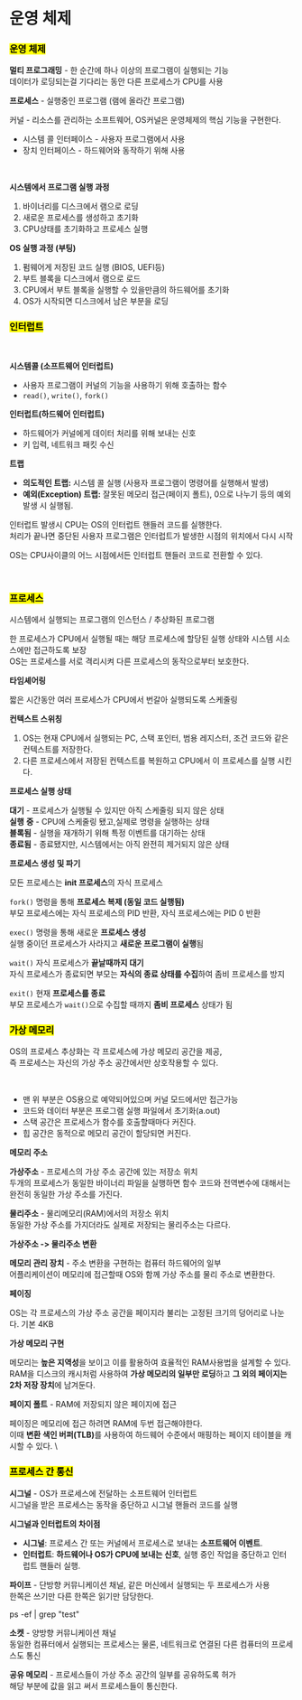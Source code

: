 # 운영 체제



### <mark style="background-color:yellow;">운영 체제</mark>

**멀티 프로그래밍** - 한 순간에 하나 이상의 프로그램이 실행되는 기능\
데이터가 로딩되는걸 기다리는 동안 다른 프로세스가 CPU를 사용

**프로세스** - 실행중인 프로그램 (램에 올라간 프로그램)

커널 - 리소스를 관리하는 소프트웨어, OS커널은 운영체제의 핵심 기능을 구현한다.&#x20;

* 시스템 콜 인터페이스 - 사용자 프로그램에서 사용&#x20;
* 장치 인터페이스 - 하드웨어와 동작하기 위해 사용&#x20;

<div align="left"><figure><img src="../../.gitbook/assets/스크린샷 2025-03-14 오후 2.20.43.png" alt=""><figcaption></figcaption></figure></div>

**시스템에서 프로그램 실행 과정**

1. 바이너리를 디스크에서 램으로 로딩
2. 새로운 프로세스를 생성하고 초기화
3. CPU상태를 초기화하고 프로세스 실행&#x20;

**OS 실행 과정 (부팅)**&#x20;

1. &#x20;펌웨어게 저장된 코드 실행 (BIOS, UEFI등)
2. 부트 블록을 디스크에서 램으로 로드
3. CPU에서 부트 블록을 실행할 수 있을만큼의 하드웨어를 초기화
4. OS가 시작되면 디스크에서 남은 부분을 로딩



### <mark style="background-color:yellow;">인터럽트</mark>&#x20;

<div align="left"><figure><img src="../../.gitbook/assets/스크린샷 2025-03-14 오후 2.30.07.png" alt=""><figcaption></figcaption></figure></div>

**시스템콜 (소프트웨어 인터럽트)**

* 사용자 프로그램이 커널의 기능을 사용하기 위해 호출하는 함수
* `read()`, `write()`, `fork()`

**인터럽트(하드웨어 인터럽트)**

* 하드웨어가 커널에게 데이터 처리를 위해 보내는 신호&#x20;
* 키 입력, 네트워크 패킷 수신

**트랩**

* **의도적인 트랩:** 시스템 콜 실행 (사용자 프로그램이 명령어를 실행해서 발생)
* **예외(Exception) 트랩:** 잘못된 메모리 접근(페이지 폴트), 0으로 나누기 등의 예외 발생 시 실행됨.



인터럽트 발생시 CPU는 OS의 인터럽트 핸들러 코드를 실행한다. \
처리가 끝나면 중단된 사용자 프로그램은 인터럽트가 발생한 시점의 위치에서 다시 시작

OS는 CPU사이클의 어느 시점에서든 인터럽트 핸들러 코드로 전환할 수 있다.

<div align="left"><figure><img src="../../.gitbook/assets/스크린샷 2025-03-14 오후 2.42.35.png" alt=""><figcaption></figcaption></figure></div>

### <mark style="background-color:yellow;">프로세스</mark>

시스템에서 실행되는 프로그램의 인스턴스 / 추상화된 프로그램

한 프로세스가 CPU에서 실행될 때는 해당 프로세스에 할당된 실행 상태와 시스템 시소스에만 접근하도록 보장\
OS는 프로세스를 서로 격리시켜 다른 프로세스의 동작으로부터 보호한다.



**타임셰어링**

짧은 시간동안 여러 프로세스가 CPU에서 번갈아 실행되도록 스케줄링 &#x20;



**컨텍스트 스위칭**

1. OS는 현재 CPU에서 실행되는 PC, 스택 포인터, 범용 레지스터, 조건 코드와 같은 컨텍스트를 저장한다.
2. 다른 프로세스에서 저장된 컨텍스트를 복원하고 CPU에서 이 프로세스를 실행 시킨다.



**프로세스 실행 상태**

**대기** - 프로세스가 실행될 수 있지만 아직 스케줄링 되지 않은 상태\
**실행** **중** - CPU에 스케줄링 됐고,실제로 명령을 실행하는 상태\
**블록됨** - 실행을 재개하기 위해 특정 이벤트를 대기하는 상태\
**종료됨** - 종료됐지만, 시스템에서는 아직 완전히 제거되지 않은 상태&#x20;



**프로세스 생성 및 파기**&#x20;

모든 프로세스는 **init 프로세스**의 자식 프로세스&#x20;

`fork()`  명령을 통해 **프로세스 복제 (동일 코드 실행됨)**\
부모 프로세스에는 자식 프로세스의 PID 반환, 자식 프로세스에는 PID 0 반환

`exec()` 명령을 통해 새로운 **프로세스 생성** \
실행 중이던 프로세스가 사라지고 **새로운 프로그램이 실행**됨

`wait()` 자식 프로세스가 **끝날때까지 대기** \
자식 프로세스가 종료되면 부모는 **자식의 종료 상태를 수집**하여 좀비 프로세스를 방지

`exit()` 현재 **프로세스를 종료**\
부모 프로세스가 `wait()`으로 수집할 때까지 **좀비 프로세스** 상태가 됨



### <mark style="background-color:yellow;">가상 메모리</mark>&#x20;

OS의 프로세스 추상화는 각 프로세스에 가상 메모리 공간을 제공, \
즉 프로세스는 자신의 가상 주소 공간에서만 상호작용할 수 있다.&#x20;

<div align="left"><figure><img src="../../.gitbook/assets/스크린샷 2025-03-14 오후 3.14.43.png" alt=""><figcaption></figcaption></figure></div>

* 맨 위 부분은 OS용으로 예약되어있으며 커널 모드에서만 접근가능
* 코드와 데이터 부분은 프로그램 실행 파일에서 초기화(a.out)
* 스택 공간은 프로세스가 함수를 호출할때마다 커진다.
* 힙 공간은 동적으로 메모리 공간이 할당되면 커진다.

**메모리 주소**

**가상주소** - 프로세스의 가상 주소 공간에 있는 저장소 위치\
두개의 프로세스가 동일한 바이너리 파일을 실행하면 함수 코드와 전역변수에 대해서는 완전히 동일한 가상 주소를 가진다.&#x20;

**물리주소** - 물리메모리(RAM)에서의 저장소 위치 \
동일한 가상 주소를 가지더라도 실제로 저장되는 물리주소는 다르다.



**가상주소 -> 물리주소 변환**

**메모리 관리 장치** - 주소 변환을 구현하는 컴퓨터 하드웨어의 일부 \
어플리케이션이 메모리에 접근할때 OS와 함께 가상 주소를 물리 주소로 변환한다.&#x20;



**페이징**&#x20;

OS는 각 프로세스의 가상 주소 공간을 페이지라 불리는 고정된 크기의 덩어리로 나눈다. 기본 4KB

**가상 메모리 구현**&#x20;

메모리는 **높은 지역성**을 보이고 이를 활용하여 효율적인 RAM사용법을 설계할 수 있다.\
RAM을 디스크의 캐시처럼 사용하여 **가상 메모리의 일부만 로딩**하고 **그 외의 페이지는** \
**2차 저장 장치**에 남겨둔다.&#x20;

**페이지 폴트** - RAM에 저장되지 않은 페이지에 접근

페이징은 메모리에 접근 하려면 RAM에 두번 접근해야한다. \
이때 **변환 색인 버퍼(TLB)**&#xB97C; 사용하여 하드웨어 수준에서 매핑하는 페이지 테이블을 캐시할 수 있다.  \


### <mark style="background-color:yellow;">프로세스 간 통신</mark>&#x20;

**시그널** - OS가 프로세스에 전달하는 소프트웨어 인터럽트\
시그널을 받은 프로세스는 동작을 중단하고 시그널 핸들러 코드를 실행

**시그널과 인터럽트의 차이점**

* **시그널**: 프로세스 간 또는 커널에서 프로세스로 보내는 **소프트웨어 이벤트**.
* **인터럽트**: **하드웨어나 OS가 CPU에 보내는 신호**, 실행 중인 작업을 중단하고 인터럽트 핸들러 실행.



**파이프** - 단방향 커뮤니케이션 채널, 같은 머신에서 실행되는 두 프로세스가 사용   \
한쪽은 쓰기만 다른 한쪽은 읽기만 담당한다.&#x20;

ps -ef | grep "test"

&#x20;

**소켓** - 양방향 커뮤니케이션 채널 \
동일한 컴퓨터에서 실행되는 프로세스는 물론, 네트워크로 연결된 다른 컴퓨터의 프로세스도 통신&#x20;



**공유 메모리** -  프로세스들이 가상 주소 공간의 일부를 공유하도록 허가\
해당 부분에 값을 읽고 써서 프로세스들이 통신한다.&#x20;



